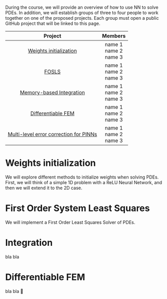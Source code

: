 
During the course, we will provide an overview of how to use NN to solve PDEs. In addition, we will establish groups of three to four people to work together on one of the proposed projects. Each group must open a public GitHub project that will be linked to this page.

| Project |  Members | 
| :---:   | :---: |
| [Weights initialization](#initialization)  | name 1 <br/> name 2 <br/> name 3|
| [FOSLS](#fols)    | name 1 <br/> name 2 <br/> name 3|
| [Memory-based Integration](#int)| name 1 <br/> name 2 <br/> name 3|
| [Differentiable FEM](#diffFEM) | name 1 <br/> name 2 <br/> name 3|
| [Multi-level error correction for PINNs](#Multi-levelPINNs)  | name 1 <br/> name 2 <br/> name 3|


# <a id="initialization"></a> Weights initialization
We will explore different methods to initialize weights when solving PDEs. First, we will think of a simple 1D problem with a ReLU Neural Network, and then we will extend it to the 2D case.
# <a id="fols"></a> First Order System Least Squares
We will implement a First Order Least Squares Solver of PDEs. 
# <a id="int"></a> Integration
bla bla
# <a id="diffFEM"></a> Differentiable FEM
bla bla
🚧


